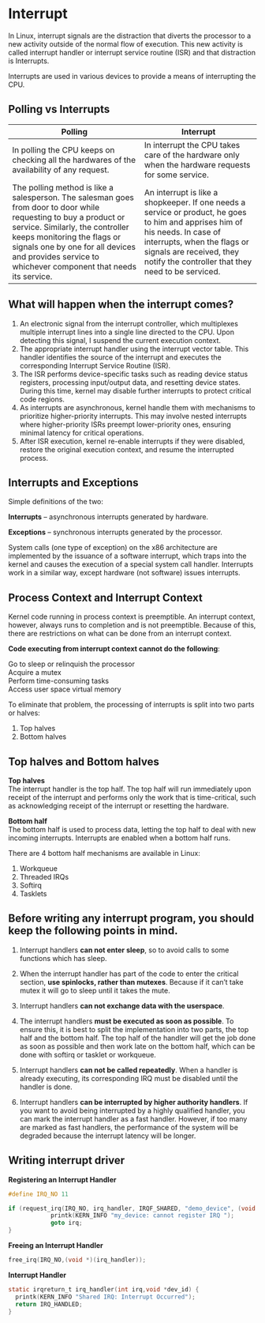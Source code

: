 # Interrupt

In Linux, interrupt signals are the distraction that diverts the processor to a new activity outside of the normal flow of execution. This new activity is called interrupt handler or interrupt service routine (ISR) and that distraction is Interrupts.

Interrupts are used in various devices to provide a means of interrupting the CPU.

## Polling vs Interrupts

| Polling | Interrupt |
|---------|-----------|
| In polling the CPU keeps on checking all the hardwares of the availability of any request. | In interrupt the CPU takes care of the hardware only when the hardware requests for some service. |
| The polling method is like a salesperson. The salesman goes from door to door while requesting to buy a product or service. Similarly, the controller keeps monitoring the flags or signals one by one for all devices and provides service to whichever component that needs its service. | An interrupt is like a shopkeeper. If one needs a service or product, he goes to him and apprises him of his needs. In case of interrupts, when the flags or signals are received, they notify the controller that they need to be serviced. |


## What will happen when the interrupt comes?

1. An electronic signal from the interrupt controller, which multiplexes multiple interrupt lines into a single line directed to the CPU. Upon detecting this signal, I suspend the current execution context.
2. The appropriate interrupt handler using the interrupt vector table. This handler identifies the source of the interrupt and executes the corresponding Interrupt Service Routine (ISR).
3. The ISR performs device-specific tasks such as reading device status registers, processing input/output data, and resetting device states. During this time, kernel may disable further interrupts to protect critical code regions.
4. As interrupts are asynchronous, kernel handle them with mechanisms to prioritize higher-priority interrupts. This may involve nested interrupts where higher-priority ISRs preempt lower-priority ones, ensuring minimal latency for critical operations.
5. After ISR execution, kernel re-enable interrupts if they were disabled, restore the original execution context, and resume the interrupted process. 

## Interrupts and Exceptions

Simple definitions of the two:

**Interrupts** – asynchronous interrupts generated by hardware.

**Exceptions** – synchronous interrupts generated by the processor.

System calls (one type of exception) on the x86 architecture are implemented by the issuance of a software interrupt, which traps into the kernel and causes the execution of a special system call handler. Interrupts work in a similar way, except hardware (not software) issues interrupts.

## Process Context and Interrupt Context

Kernel code running in process context is preemptible. An interrupt context, however, always runs to completion and is not preemptible. Because of this, there are restrictions on what can be done from an interrupt context.   

**Code executing from interrupt context cannot do the following**:

Go to sleep or relinquish the processor  
Acquire a mutex  
Perform time-consuming tasks  
Access user space virtual memory  

To eliminate that problem, the processing of interrupts is split into two parts or halves:

1. Top halves
2. Bottom halves

## Top halves and Bottom halves

**Top halves**  
The interrupt handler is the top half. The top half will run immediately upon receipt of the interrupt and performs only the work that is time-critical, such as acknowledging receipt of the interrupt or resetting the hardware.

**Bottom half**  
The bottom half is used to process data, letting the top half to deal with new incoming interrupts. Interrupts are enabled when a bottom half runs.

There are 4 bottom half mechanisms are available in Linux:

1. Workqueue
2. Threaded IRQs
3. Softirq
4. Tasklets


## Before writing any interrupt program, you should keep the following points in mind.

1. Interrupt handlers **can not enter sleep**, so to avoid calls to some functions which has sleep.  

2. When the interrupt handler has part of the code to enter the critical section, **use spinlocks, rather than mutexes**. Because if it can’t take mutex it will go to sleep until it takes the mute.  

3. Interrupt handlers **can not exchange data with the userspace**.

4. The interrupt handlers **must be executed as soon as possible**. To ensure this, it is best to split the implementation into two parts, the top half and the bottom half. The top half of the handler will get the job done as soon as possible and then work late on the bottom half, which can be done with softirq or tasklet or workqueue.  

5. Interrupt handlers **can not be called repeatedly**. When a handler is already executing, its corresponding IRQ must be disabled until the handler is done. 
 
6. Interrupt handlers **can be interrupted by higher authority handlers**. If you want to avoid being interrupted by a highly qualified handler, you can mark the interrupt handler as a fast handler. However, if too many are marked as fast handlers, the performance of the system will be degraded because the interrupt latency will be longer.

## Writing interrupt driver    

**Registering an Interrupt Handler**

``` C
#define IRQ_NO 11

if (request_irq(IRQ_NO, irq_handler, IRQF_SHARED, "demo_device", (void *)(irq_handler))) {
            printk(KERN_INFO "my_device: cannot register IRQ ");
            goto irq;
}
```
**Freeing an Interrupt Handler**
``` C
free_irq(IRQ_NO,(void *)(irq_handler));
```
**Interrupt Handler**
```C
static irqreturn_t irq_handler(int irq,void *dev_id) {
  printk(KERN_INFO "Shared IRQ: Interrupt Occurred");
  return IRQ_HANDLED;
}
```